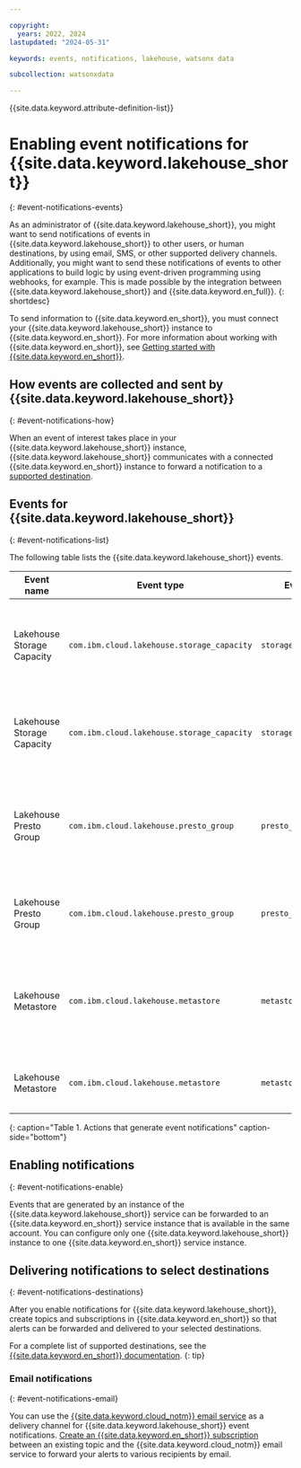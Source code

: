 ```yaml
---

copyright:
  years: 2022, 2024
lastupdated: "2024-05-31"

keywords: events, notifications, lakehouse, watsonx data

subcollection: watsonxdata

---
```


{{site.data.keyword.attribute-definition-list}}


# Enabling event notifications for {{site.data.keyword.lakehouse_short}}
{: #event-notifications-events}

As an administrator of {{site.data.keyword.lakehouse_short}}, you might want to send notifications of events in {{site.data.keyword.lakehouse_short}} to other users, or human destinations, by using email, SMS, or other supported delivery channels. Additionally, you might want to send these notifications of events to other applications to build logic by using event-driven programming using webhooks, for example. This is made possible by the integration between {{site.data.keyword.lakehouse_short}} and {{site.data.keyword.en_full}}.
{: shortdesc}

To send information to {{site.data.keyword.en_short}}, you must connect your {{site.data.keyword.lakehouse_short}} instance to {{site.data.keyword.en_short}}. For more information about working with {{site.data.keyword.en_short}}, see [Getting started with {{site.data.keyword.en_short}}](/docs/event-notifications?topic=event-notifications-getting-started).

## How events are collected and sent by {{site.data.keyword.lakehouse_short}}
{: #event-notifications-how}

When an event of interest takes place in your {{site.data.keyword.lakehouse_short}} instance, {{site.data.keyword.lakehouse_short}} communicates with a connected {{site.data.keyword.en_short}} instance to forward a notification to a [supported destination](/docs/event-notifications?topic=event-notifications-en-destination).

## Events for {{site.data.keyword.lakehouse_short}}
{: #event-notifications-list}

The following table lists the {{site.data.keyword.lakehouse_short}} events.

| Event name                | Event type                                 | Event subtype              | Description                                          | Severity level |
|---------------------------|--------------------------------------------|----------------------------|---------------------------------------------------|-----------------|
|Lakehouse Storage Capacity | `com.ibm.cloud.lakehouse.storage_capacity` | `storage_capacity_warning` | An event is generated when the storage capacity reaches warning levels | Medium |
|Lakehouse Storage Capacity | `com.ibm.cloud.lakehouse.storage_capacity` | `storage_capacity_error` | An event is generated when the storage capacity reaches error levels | High |
|Lakehouse Presto Group | `com.ibm.cloud.lakehouse.presto_group` | `presto_group_unavailable` | An event is generated when the Presto group is unavailable due to an unexpected outage | High |
|Lakehouse Presto Group | `com.ibm.cloud.lakehouse.presto_group` | `presto_group_available` | An event is generated when the Presto group is available | Low |
|Lakehouse Metastore | `com.ibm.cloud.lakehouse.metastore` | `metastore_unavailable` | An event is generated when the metastore is unavailable due to an unexpected outage | High |
|Lakehouse Metastore | `com.ibm.cloud.lakehouse.metastore` | `metastore_available` | An event is generated when the metastore is available | Low |
{: caption="Table 1. Actions that generate event notifications" caption-side="bottom"}

## Enabling notifications
{: #event-notifications-enable}

Events that are generated by an instance of the {{site.data.keyword.lakehouse_short}} service can be forwarded to an {{site.data.keyword.en_short}} service instance that is available in the same account. You can configure only one {{site.data.keyword.lakehouse_short}} instance to one {{site.data.keyword.en_short}} service instance.

## Delivering notifications to select destinations
{: #event-notifications-destinations}

After you enable notifications for {{site.data.keyword.lakehouse_short}}, create topics and subscriptions in {{site.data.keyword.en_short}} so that alerts can be forwarded and delivered to your selected destinations.

For a complete list of supported destinations, see the [{{site.data.keyword.en_short}} documentation](/docs/event-notifications?topic=event-notifications-en-destination).
{: tip}

### Email notifications
{: #event-notifications-email}

You can use the [{{site.data.keyword.cloud_notm}} email service](/docs/event-notifications?topic=event-notifications-en-destinations-email) as a delivery channel for {{site.data.keyword.lakehouse_short}} event notifications. [Create an {{site.data.keyword.en_short}} subscription](/docs/event-notifications?topic=event-notifications-en-create-en-subscription) between an existing topic and the {{site.data.keyword.cloud_notm}} email service to forward your alerts to various recipients by email.

